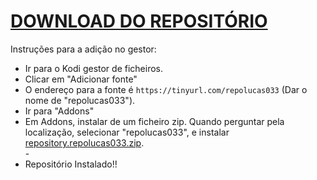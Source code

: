 # <a href="repository.repolucas033.zip">DOWNLOAD DO REPOSITÓRIO</a>

Instruções para a adição no gestor:


<p align="left">
  <ul>
    <li>Ir para o Kodi gestor de ficheiros.</li>
    <li>Clicar em "Adicionar fonte"</li>
    <li>O endereço para a fonte é <code>https://tinyurl.com/repolucas033</code> (Dar o nome de "repolucas033").</li>
    <li>Ir para "Addons"</li>
    <li>Em Addons, instalar de um ficheiro zip. Quando perguntar pela localização, selecionar "repolucas033", e instalar <a href="repository.repolucas033.zip">repository.repolucas033.zip</a>.</li>
    -
    <li>Repositório Instalado!!</li>
    
</ul>

                                      
                                       

</p>

